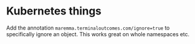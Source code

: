 # Kubernetes things

Add the annotation `maremma.terminaloutcomes.com/ignore=true` to specifically ignore an object. This works great on whole namespaces etc.
